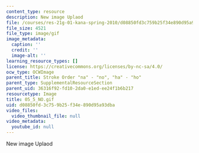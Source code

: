 ```yaml
---
content_type: resource
description: New image Uplaod
file: /courses/res-21g-01-kana-spring-2010/d08850fd3c759b25f34e890d95a93dba_05_5_NO.gif
file_size: 4521
file_type: image/gif
image_metadata:
  caption: ''
  credit: ''
  image-alt: ''
learning_resource_types: []
license: https://creativecommons.org/licenses/by-nc-sa/4.0/
ocw_type: OCWImage
parent_title: Stroke Order "na" - "no", "ha" - "ho"
parent_type: SupplementalResourceSection
parent_uid: 36316f92-fd10-2da0-e1ed-ee24f1b6b217
resourcetype: Image
title: 05_5_NO.gif
uid: d08850fd-3c75-9b25-f34e-890d95a93dba
video_files:
  video_thumbnail_file: null
video_metadata:
  youtube_id: null
---
```

New image Uplaod